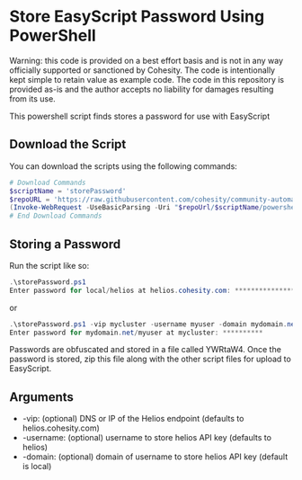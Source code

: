 # Store EasyScript Password Using PowerShell

Warning: this code is provided on a best effort basis and is not in any way officially supported or sanctioned by Cohesity. The code is intentionally kept simple to retain value as example code. The code in this repository is provided as-is and the author accepts no liability for damages resulting from its use.

This powershell script finds stores a password for use with EasyScript

## Download the Script

You can download the scripts using the following commands:

```powershell
# Download Commands
$scriptName = 'storePassword'
$repoURL = 'https://raw.githubusercontent.com/cohesity/community-automation-samples/main/easyScript'
(Invoke-WebRequest -UseBasicParsing -Uri "$repoUrl/$scriptName/powershell/$scriptName.ps1").content | Out-File "$scriptName.ps1"; (Get-Content "$scriptName.ps1") | Set-Content "$scriptName.ps1"
# End Download Commands
```

## Storing a Password

Run the script like so:

```powershell
.\storePassword.ps1
Enter password for local/helios at helios.cohesity.com: ************************************
```

or

```powershell
.\storePassword.ps1 -vip mycluster -username myuser -domain mydomain.net
Enter password for mydomain.net/myuser at mycluster: **********
```

Passwords are obfuscated and stored in a file called YWRtaW4. Once the password is stored, zip this file along with the other script files for upload to EasyScript.

## Arguments

* -vip: (optional) DNS or IP of the Helios endpoint (defaults to helios.cohesity.com)
* -username: (optional) username to store helios API key (defaults to helios)
* -domain: (optional) domain of username to store helios API key (default is local)
